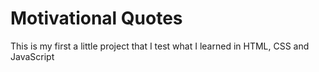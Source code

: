 # Motivational Quotes
This is my first a little project that I test what I learned in HTML, CSS and JavaScript
